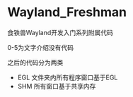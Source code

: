 # Wayland_Freshman

食铁兽Wayland开发入门系列附属代码

0-5为文字介绍没有代码

之后的代码分为两类
- EGL 文件夹内所有程序窗口基于EGL
- SHM 所有窗口基于共享内存